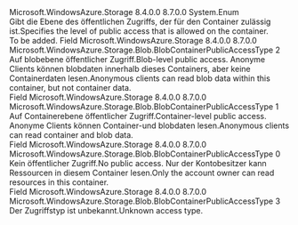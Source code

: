 <Type Name="BlobContainerPublicAccessType" FullName="Microsoft.WindowsAzure.Storage.Blob.BlobContainerPublicAccessType">
  <TypeSignature Language="C#" Value="public enum BlobContainerPublicAccessType" />
  <TypeSignature Language="ILAsm" Value=".class public auto ansi sealed BlobContainerPublicAccessType extends System.Enum" />
  <TypeSignature Language="DocId" Value="T:Microsoft.WindowsAzure.Storage.Blob.BlobContainerPublicAccessType" />
  <TypeSignature Language="VB.NET" Value="Public Enum BlobContainerPublicAccessType" />
  <TypeSignature Language="F#" Value="type BlobContainerPublicAccessType = " />
  <AssemblyInfo>
    <AssemblyName>Microsoft.WindowsAzure.Storage</AssemblyName>
    <AssemblyVersion>8.4.0.0</AssemblyVersion>
    <AssemblyVersion>8.7.0.0</AssemblyVersion>
  </AssemblyInfo>
  <Base>
    <BaseTypeName>System.Enum</BaseTypeName>
  </Base>
  <Docs>
    <summary>
            <span data-ttu-id="6899d-101">Gibt die Ebene des öffentlichen Zugriffs, der für den Container zulässig ist.</span><span class="sxs-lookup"><span data-stu-id="6899d-101">Specifies the level of public access that is allowed on the container.</span></span>
            </summary>
    <remarks>To be added.</remarks>
  </Docs>
  <Members>
    <Member MemberName="Blob">
      <MemberSignature Language="C#" Value="Blob" />
      <MemberSignature Language="ILAsm" Value=".field public static literal valuetype Microsoft.WindowsAzure.Storage.Blob.BlobContainerPublicAccessType Blob = int32(2)" />
      <MemberSignature Language="DocId" Value="F:Microsoft.WindowsAzure.Storage.Blob.BlobContainerPublicAccessType.Blob" />
      <MemberSignature Language="VB.NET" Value="Blob" />
      <MemberSignature Language="F#" Value="Blob = 2" Usage="Microsoft.WindowsAzure.Storage.Blob.BlobContainerPublicAccessType.Blob" />
      <MemberType>Field</MemberType>
      <AssemblyInfo>
        <AssemblyName>Microsoft.WindowsAzure.Storage</AssemblyName>
        <AssemblyVersion>8.4.0.0</AssemblyVersion>
        <AssemblyVersion>8.7.0.0</AssemblyVersion>
      </AssemblyInfo>
      <ReturnValue>
        <ReturnType>Microsoft.WindowsAzure.Storage.Blob.BlobContainerPublicAccessType</ReturnType>
      </ReturnValue>
      <MemberValue>2</MemberValue>
      <Docs>
        <summary>
            <span data-ttu-id="6899d-102">Auf blobebene öffentlicher Zugriff.</span><span class="sxs-lookup"><span data-stu-id="6899d-102">Blob-level public access.</span></span> <span data-ttu-id="6899d-103">Anonyme Clients können blobdaten innerhalb dieses Containers, aber keine Containerdaten lesen.</span><span class="sxs-lookup"><span data-stu-id="6899d-103">Anonymous clients can read blob data within this container, but not container data.</span></span>
            </summary>
      </Docs>
    </Member>
    <Member MemberName="Container">
      <MemberSignature Language="C#" Value="Container" />
      <MemberSignature Language="ILAsm" Value=".field public static literal valuetype Microsoft.WindowsAzure.Storage.Blob.BlobContainerPublicAccessType Container = int32(1)" />
      <MemberSignature Language="DocId" Value="F:Microsoft.WindowsAzure.Storage.Blob.BlobContainerPublicAccessType.Container" />
      <MemberSignature Language="VB.NET" Value="Container" />
      <MemberSignature Language="F#" Value="Container = 1" Usage="Microsoft.WindowsAzure.Storage.Blob.BlobContainerPublicAccessType.Container" />
      <MemberType>Field</MemberType>
      <AssemblyInfo>
        <AssemblyName>Microsoft.WindowsAzure.Storage</AssemblyName>
        <AssemblyVersion>8.4.0.0</AssemblyVersion>
        <AssemblyVersion>8.7.0.0</AssemblyVersion>
      </AssemblyInfo>
      <ReturnValue>
        <ReturnType>Microsoft.WindowsAzure.Storage.Blob.BlobContainerPublicAccessType</ReturnType>
      </ReturnValue>
      <MemberValue>1</MemberValue>
      <Docs>
        <summary>
            <span data-ttu-id="6899d-104">Auf Containerebene öffentlicher Zugriff.</span><span class="sxs-lookup"><span data-stu-id="6899d-104">Container-level public access.</span></span> <span data-ttu-id="6899d-105">Anonyme Clients können Container-und blobdaten lesen.</span><span class="sxs-lookup"><span data-stu-id="6899d-105">Anonymous clients can read container and blob data.</span></span>
            </summary>
      </Docs>
    </Member>
    <Member MemberName="Off">
      <MemberSignature Language="C#" Value="Off" />
      <MemberSignature Language="ILAsm" Value=".field public static literal valuetype Microsoft.WindowsAzure.Storage.Blob.BlobContainerPublicAccessType Off = int32(0)" />
      <MemberSignature Language="DocId" Value="F:Microsoft.WindowsAzure.Storage.Blob.BlobContainerPublicAccessType.Off" />
      <MemberSignature Language="VB.NET" Value="Off" />
      <MemberSignature Language="F#" Value="Off = 0" Usage="Microsoft.WindowsAzure.Storage.Blob.BlobContainerPublicAccessType.Off" />
      <MemberType>Field</MemberType>
      <AssemblyInfo>
        <AssemblyName>Microsoft.WindowsAzure.Storage</AssemblyName>
        <AssemblyVersion>8.4.0.0</AssemblyVersion>
        <AssemblyVersion>8.7.0.0</AssemblyVersion>
      </AssemblyInfo>
      <ReturnValue>
        <ReturnType>Microsoft.WindowsAzure.Storage.Blob.BlobContainerPublicAccessType</ReturnType>
      </ReturnValue>
      <MemberValue>0</MemberValue>
      <Docs>
        <summary>
            <span data-ttu-id="6899d-106">Kein öffentlicher Zugriff.</span><span class="sxs-lookup"><span data-stu-id="6899d-106">No public access.</span></span> <span data-ttu-id="6899d-107">Nur der Kontobesitzer kann Ressourcen in diesem Container lesen.</span><span class="sxs-lookup"><span data-stu-id="6899d-107">Only the account owner can read resources in this container.</span></span>
            </summary>
      </Docs>
    </Member>
    <Member MemberName="Unknown">
      <MemberSignature Language="C#" Value="Unknown" />
      <MemberSignature Language="ILAsm" Value=".field public static literal valuetype Microsoft.WindowsAzure.Storage.Blob.BlobContainerPublicAccessType Unknown = int32(3)" />
      <MemberSignature Language="DocId" Value="F:Microsoft.WindowsAzure.Storage.Blob.BlobContainerPublicAccessType.Unknown" />
      <MemberSignature Language="VB.NET" Value="Unknown" />
      <MemberSignature Language="F#" Value="Unknown = 3" Usage="Microsoft.WindowsAzure.Storage.Blob.BlobContainerPublicAccessType.Unknown" />
      <MemberType>Field</MemberType>
      <AssemblyInfo>
        <AssemblyName>Microsoft.WindowsAzure.Storage</AssemblyName>
        <AssemblyVersion>8.4.0.0</AssemblyVersion>
        <AssemblyVersion>8.7.0.0</AssemblyVersion>
      </AssemblyInfo>
      <ReturnValue>
        <ReturnType>Microsoft.WindowsAzure.Storage.Blob.BlobContainerPublicAccessType</ReturnType>
      </ReturnValue>
      <MemberValue>3</MemberValue>
      <Docs>
        <summary>
            <span data-ttu-id="6899d-108">Der Zugriffstyp ist unbekannt.</span><span class="sxs-lookup"><span data-stu-id="6899d-108">Unknown access type.</span></span>
            </summary>
      </Docs>
    </Member>
  </Members>
</Type>